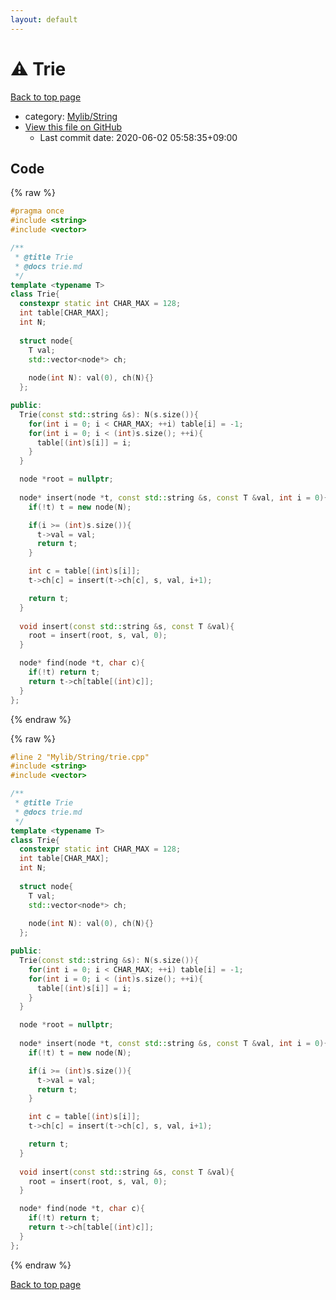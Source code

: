 ```yaml
---
layout: default
---
```


<!-- mathjax config similar to math.stackexchange -->
<script type="text/javascript" async
  src="https://cdnjs.cloudflare.com/ajax/libs/mathjax/2.7.5/MathJax.js?config=TeX-MML-AM_CHTML">
</script>
<script type="text/x-mathjax-config">
  MathJax.Hub.Config({
    TeX: { equationNumbers: { autoNumber: "AMS" }},
    tex2jax: {
      inlineMath: [ ['$','$'] ],
      processEscapes: true
    },
    "HTML-CSS": { matchFontHeight: false },
    displayAlign: "left",
    displayIndent: "2em"
  });
</script>

<script type="text/javascript" src="https://cdnjs.cloudflare.com/ajax/libs/jquery/3.4.1/jquery.min.js"></script>
<script src="https://cdn.jsdelivr.net/npm/jquery-balloon-js@1.1.2/jquery.balloon.min.js" integrity="sha256-ZEYs9VrgAeNuPvs15E39OsyOJaIkXEEt10fzxJ20+2I=" crossorigin="anonymous"></script>
<script type="text/javascript" src="../../../assets/js/copy-button.js"></script>
<link rel="stylesheet" href="../../../assets/css/copy-button.css" />


# :warning: Trie

<a href="../../../index.html">Back to top page</a>

* category: <a href="../../../index.html#d75653ebf9facf6e669959c8c0d9cbcf">Mylib/String</a>
* <a href="{{ site.github.repository_url }}/blob/master/Mylib/String/trie.cpp">View this file on GitHub</a>
    - Last commit date: 2020-06-02 05:58:35+09:00




## Code

<a id="unbundled"></a>
{% raw %}
```cpp
#pragma once
#include <string>
#include <vector>

/**
 * @title Trie
 * @docs trie.md
 */
template <typename T>
class Trie{
  constexpr static int CHAR_MAX = 128;
  int table[CHAR_MAX];
  int N;
  
  struct node{
    T val;
    std::vector<node*> ch;
    
    node(int N): val(0), ch(N){}
  };

public:
  Trie(const std::string &s): N(s.size()){
    for(int i = 0; i < CHAR_MAX; ++i) table[i] = -1;
    for(int i = 0; i < (int)s.size(); ++i){
      table[(int)s[i]] = i;
    }
  }

  node *root = nullptr;
  
  node* insert(node *t, const std::string &s, const T &val, int i = 0){
    if(!t) t = new node(N);

    if(i >= (int)s.size()){
      t->val = val;
      return t;
    }

    int c = table[(int)s[i]];
    t->ch[c] = insert(t->ch[c], s, val, i+1);

    return t;
  }
  
  void insert(const std::string &s, const T &val){
    root = insert(root, s, val, 0);
  }

  node* find(node *t, char c){
    if(!t) return t;
    return t->ch[table[(int)c]];
  }
};

```
{% endraw %}

<a id="bundled"></a>
{% raw %}
```cpp
#line 2 "Mylib/String/trie.cpp"
#include <string>
#include <vector>

/**
 * @title Trie
 * @docs trie.md
 */
template <typename T>
class Trie{
  constexpr static int CHAR_MAX = 128;
  int table[CHAR_MAX];
  int N;
  
  struct node{
    T val;
    std::vector<node*> ch;
    
    node(int N): val(0), ch(N){}
  };

public:
  Trie(const std::string &s): N(s.size()){
    for(int i = 0; i < CHAR_MAX; ++i) table[i] = -1;
    for(int i = 0; i < (int)s.size(); ++i){
      table[(int)s[i]] = i;
    }
  }

  node *root = nullptr;
  
  node* insert(node *t, const std::string &s, const T &val, int i = 0){
    if(!t) t = new node(N);

    if(i >= (int)s.size()){
      t->val = val;
      return t;
    }

    int c = table[(int)s[i]];
    t->ch[c] = insert(t->ch[c], s, val, i+1);

    return t;
  }
  
  void insert(const std::string &s, const T &val){
    root = insert(root, s, val, 0);
  }

  node* find(node *t, char c){
    if(!t) return t;
    return t->ch[table[(int)c]];
  }
};

```
{% endraw %}

<a href="../../../index.html">Back to top page</a>

